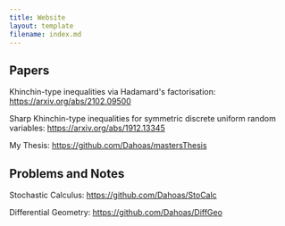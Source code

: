 ```yaml
---
title: Website
layout: template
filename: index.md
---
```


## Papers

Khinchin-type inequalities via Hadamard's factorisation: https://arxiv.org/abs/2102.09500

Sharp Khinchin-type inequalities for symmetric discrete uniform random variables: https://arxiv.org/abs/1912.13345

My Thesis: https://github.com/Dahoas/mastersThesis

## Problems and Notes

Stochastic Calculus: https://github.com/Dahoas/StoCalc

Differential Geometry: https://github.com/Dahoas/DiffGeo
